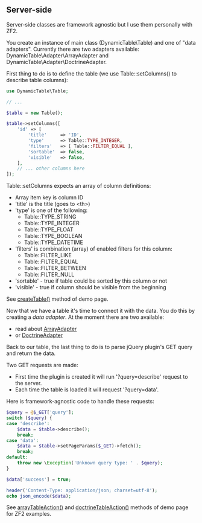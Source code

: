 Server-side
-----------

Server-side classes are framework agnostic but I use them personally with ZF2.

You create an instance of main class (DynamicTable\Table) and one of "data adapters". Currently there are two adapters available: DynamicTable\Adapter\ArrayAdapter and DynamicTable\Adapter\DoctrineAdapter.

First thing to do is to define the table (we use Table::setColumns() to describe table columns):

```php
use DynamicTable\Table;

// ...

$table = new Table();

$table->setColumns([
    'id' => [
        'title'     => 'ID',
        'type'      => Table::TYPE_INTEGER,
        'filters'   => [ Table::FILTER_EQUAL ],
        'sortable'  => false,
        'visible'   => false,
    ],
    // ... other columns here
]);
```

Table::setColumns expects an array of column definitions:
* Array item key is column ID
* 'title' is the title (goes to &lt;th&gt;)
* 'type' is one of the following:
  * Table::TYPE_STRING
  * Table::TYPE_INTEGER
  * Table::TYPE_FLOAT
  * Table::TYPE_BOOLEAN
  * Table::TYPE_DATETIME
* 'filters' is combination (array) of enabled filters for this column:
  * Table::FILTER_LIKE
  * Table::FILTER_EQUAL
  * Table::FILTER_BETWEEN
  * Table::FILTER_NULL
* 'sortable' - true if table could be sorted by this column or not
* 'visible' - true if column should be visible from the beginning


See [createTable()](https://github.com/basarevych/dynamic-table-demo/blob/master/module/Application/src/Application/Controller/IndexController.php#L94) method of demo page.

Now that we have a table it's time to connect it with the data. You do this by creating a *data adapter*. At the moment there are two available:
* read about [ArrayAdapter](docs/array-adapter.md)
* or [DoctrineAdapter](docs/doctrine-adapter.md)

Back to our table, the last thing to do is to parse jQuery plugin's GET query and return the data.

Two GET requests are made:
* First time the plugin is created it will run '?query=describe' request to the server.
* Each time the table is loaded it will request '?query=data'.

Here is framework-agnostic code to handle these requests:

```php
$query = @$_GET['query'];
switch ($query) {
case 'describe':
    $data = $table->describe();
    break;
case 'data':
    $data = $table->setPageParams($_GET)->fetch();
    break;
default:
    throw new \Exception('Unknown query type: ' . $query);
}

$data['success'] = true;

header('Content-Type: application/json; charset=utf-8');
echo json_encode($data);
```

See [arrayTableAction()](https://github.com/basarevych/dynamic-table-demo/blob/master/module/Application/src/Application/Controller/IndexController.php#L67) and [doctrineTableAction()](https://github.com/basarevych/dynamic-table-demo/blob/master/module/Application/src/Application/Controller/IndexController.php#L40) methods of demo page for ZF2 examples.
